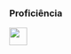 <!--### Olá, me chamo Kevin! 👋


Tenho 15 anos e atualmente estou estudando tecnologias e habilidades voltadas para o backend, com o objetivo de aprimorar meu conhecimento e contribuir para o desenvolvimento de sistemas.
___-->

### Proficiência
<div>
<img src="https://user-images.githubusercontent.com/25181517/183423507-c056a6f9-1ba8-4312-a350-19bcbc5a8697.png" width="32" height="32"/>
</div>
